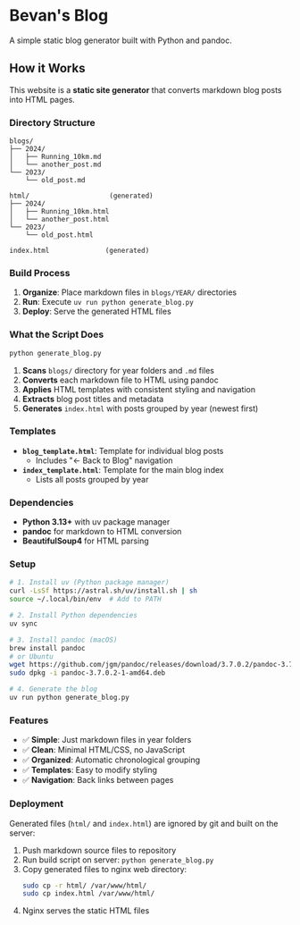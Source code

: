 # Bevan's Blog

A simple static blog generator built with Python and pandoc.

## How it Works

This website is a **static site generator** that converts markdown blog posts into HTML pages.

### Directory Structure

```
blogs/
├── 2024/
│   ├── Running_10km.md
│   └── another_post.md
└── 2023/
    └── old_post.md

html/                    (generated)
├── 2024/
│   ├── Running_10km.html
│   └── another_post.html
└── 2023/
    └── old_post.html

index.html              (generated)
```

### Build Process

1. **Organize**: Place markdown files in `blogs/YEAR/` directories
2. **Run**: Execute `uv run python generate_blog.py`
3. **Deploy**: Serve the generated HTML files

### What the Script Does

```bash
python generate_blog.py
```

1. **Scans** `blogs/` directory for year folders and `.md` files
2. **Converts** each markdown file to HTML using pandoc
3. **Applies** HTML templates with consistent styling and navigation
4. **Extracts** blog post titles and metadata
5. **Generates** `index.html` with posts grouped by year (newest first)

### Templates

- **`blog_template.html`**: Template for individual blog posts
  - Includes "← Back to Blog" navigation
- **`index_template.html`**: Template for the main blog index
  - Lists all posts grouped by year

### Dependencies

- **Python 3.13+** with uv package manager
- **pandoc** for markdown to HTML conversion
- **BeautifulSoup4** for HTML parsing

### Setup

```bash
# 1. Install uv (Python package manager)
curl -LsSf https://astral.sh/uv/install.sh | sh
source ~/.local/bin/env  # Add to PATH

# 2. Install Python dependencies
uv sync

# 3. Install pandoc (macOS)
brew install pandoc
# or Ubuntu
wget https://github.com/jgm/pandoc/releases/download/3.7.0.2/pandoc-3.7.0.2-1-amd64.deb
sudo dpkg -i pandoc-3.7.0.2-1-amd64.deb

# 4. Generate the blog
uv run python generate_blog.py
```

### Features

- ✅ **Simple**: Just markdown files in year folders
- ✅ **Clean**: Minimal HTML/CSS, no JavaScript
- ✅ **Organized**: Automatic chronological grouping
- ✅ **Templates**: Easy to modify styling
- ✅ **Navigation**: Back links between pages

### Deployment

Generated files (`html/` and `index.html`) are ignored by git and built on the server:

1. Push markdown source files to repository
2. Run build script on server: `python generate_blog.py`
3. Copy generated files to nginx web directory:
   ```bash
   sudo cp -r html/ /var/www/html/
   sudo cp index.html /var/www/html/
   ```
4. Nginx serves the static HTML files
